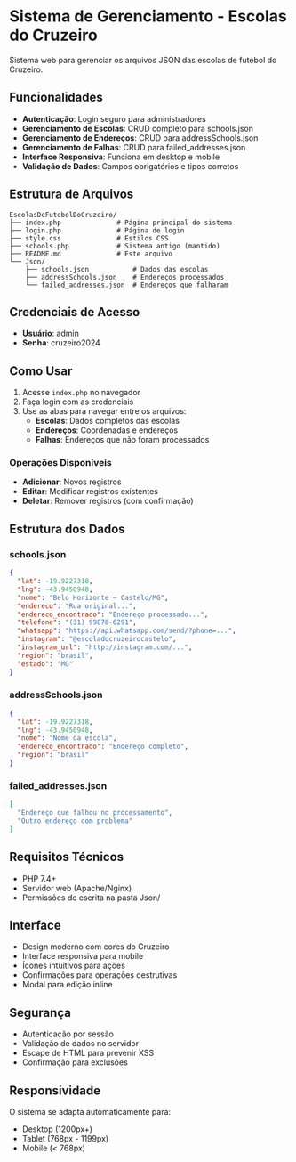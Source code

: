 # Sistema de Gerenciamento - Escolas do Cruzeiro

Sistema web para gerenciar os arquivos JSON das escolas de futebol do Cruzeiro.

## Funcionalidades

- **Autenticação**: Login seguro para administradores
- **Gerenciamento de Escolas**: CRUD completo para schools.json
- **Gerenciamento de Endereços**: CRUD para addressSchools.json  
- **Gerenciamento de Falhas**: CRUD para failed_addresses.json
- **Interface Responsiva**: Funciona em desktop e mobile
- **Validação de Dados**: Campos obrigatórios e tipos corretos

## Estrutura de Arquivos

```
EscolasDeFutebolDoCruzeiro/
├── index.php              # Página principal do sistema
├── login.php              # Página de login
├── style.css              # Estilos CSS
├── schools.php            # Sistema antigo (mantido)
├── README.md              # Este arquivo
└── Json/
    ├── schools.json           # Dados das escolas
    ├── addressSchools.json    # Endereços processados
    └── failed_addresses.json  # Endereços que falharam
```

## Credenciais de Acesso

- **Usuário**: admin
- **Senha**: cruzeiro2024

## Como Usar

1. Acesse `index.php` no navegador
2. Faça login com as credenciais
3. Use as abas para navegar entre os arquivos:
   - **Escolas**: Dados completos das escolas
   - **Endereços**: Coordenadas e endereços
   - **Falhas**: Endereços que não foram processados

### Operações Disponíveis

- **Adicionar**: Novos registros
- **Editar**: Modificar registros existentes  
- **Deletar**: Remover registros (com confirmação)

## Estrutura dos Dados

### schools.json
```json
{
  "lat": -19.9227318,
  "lng": -43.9450948,
  "nome": "Belo Horizonte – Castelo/MG",
  "endereco": "Rua original...",
  "endereco_encontrado": "Endereço processado...",
  "telefone": "(31) 99878-6291",
  "whatsapp": "https://api.whatsapp.com/send/?phone=...",
  "instagram": "@escoladocruzeirocastelo",
  "instagram_url": "http://instagram.com/...",
  "region": "brasil",
  "estado": "MG"
}
```

### addressSchools.json
```json
{
  "lat": -19.9227318,
  "lng": -43.9450948,
  "nome": "Nome da escola",
  "endereco_encontrado": "Endereço completo",
  "region": "brasil"
}
```

### failed_addresses.json
```json
[
  "Endereço que falhou no processamento",
  "Outro endereço com problema"
]
```

## Requisitos Técnicos

- PHP 7.4+
- Servidor web (Apache/Nginx)
- Permissões de escrita na pasta Json/

## Interface

- Design moderno com cores do Cruzeiro
- Interface responsiva para mobile
- Ícones intuitivos para ações
- Confirmações para operações destrutivas
- Modal para edição inline

## Segurança

- Autenticação por sessão
- Validação de dados no servidor
- Escape de HTML para prevenir XSS
- Confirmação para exclusões

## Responsividade

O sistema se adapta automaticamente para:
- Desktop (1200px+)
- Tablet (768px - 1199px)  
- Mobile (< 768px)